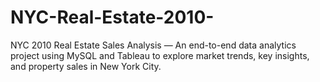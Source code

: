 # NYC-Real-Estate-2010-
NYC 2010 Real Estate Sales Analysis — An end-to-end data analytics project using MySQL and Tableau to explore market trends, key insights, and property sales in New York City.
